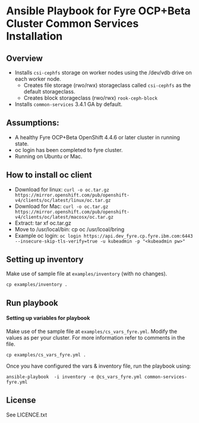 # Ansible Playbook for Fyre OCP+Beta Cluster Common Services Installation

## Overview

- Installs `csi-cephfs` storage on worker nodes using the /dev/vdb drive on each worker node.
  - Creates file storage (rwo/rwx)  storageclass called `csi-cephfs` as the default storageclass.
  - Creates block storageclass (rwo/rwx) `rook-ceph-block`
- Installs `common-services` 3.4.1 GA by default.

## Assumptions:

 - A healthy Fyre OCP+Beta OpenShift 4.4.6 or later cluster in running state.
 - oc login has been completed to fyre cluster.
 - Running on Ubuntu or Mac.


## How to install oc client

  - Download for linux: `curl -o oc.tar.gz https://mirror.openshift.com/pub/openshift-v4/clients/oc/latest/linux/oc.tar.gz`
  - Download for Mac: `curl -o oc.tar.gz https://mirror.openshift.com/pub/openshift-v4/clients/oc/latest/macosx/oc.tar.gz`
  - Extract: tar xf oc.tar.gz
  - Move to /usr/local/bin: cp oc /usr/lcoal/bring
  - Example oc login: `oc login https://api.dev_fyre.cp.fyre.ibm.com:6443 --insecure-skip-tls-verify=true -u kubeadmin -p "<kubeadmin pw>"`


## Setting up inventory

Make use of sample file at `examples/inventory` (with no changes).

```
cp examples/inventory .
```

## Run playbook

#### Setting up variables for playbook

Make use of the sample file at `examples/cs_vars_fyre.yml`. Modify the values as per your cluster. For more information refer to comments in the file.

```
cp examples/cs_vars_fyre.yml .
```

Once you have configured the vars & inventory file, run the playbook using:

```
ansible-playbook  -i inventory -e @cs_vars_fyre.yml common-services-fyre.yml
```

License
-------

See LICENCE.txt
